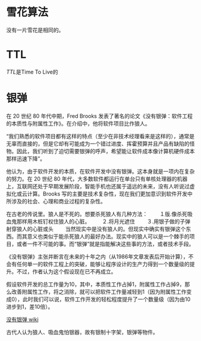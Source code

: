 # 雪花算法

没有一片雪花是相同的。

# TTL

*TTL*是Time To Live的

# 银弹

在 20 世纪 80 年代中期，Fred Brooks 发表了著名的论文《没有银弹：软件工程的本质性与附属性工作》。在介绍中，他将软件项目比作狼人。

“我们熟悉的软件项目都有这样的特点（至少在非技术经理看来是这样的），通常是无辜而直接的，但是它却有可能成为一个错过进度、挥霍预算并且产品有缺陷的怪物。因此，我们听到了迫切需要银弹的呼声，希望能让软件成本像计算机硬件成本那样迅速下降”。

他认为，由于软件开发的本质，在软件开发中没有银弹。这本身就是一项内在复杂的努力。在 20 世纪 80 年代，大多数软件都运行在单台只有单核处理器的机器上，互联网还处于早期发展阶段，智能手机也还属于遥远的未来，没有人听说过虚拟化或云计算。Brooks 写的主要是技术复杂性，现在我们更加意识到软件开发中所涉及的社会、心理和商业过程的复杂性。

在古老的传说里。狼人是不死的。想要杀死狼人有几种方法：
　　１版.像杀死吸血鬼那样用木桩钉权住狼人的心脏。
　　２.将月光遮住
　　３.用银子做的子弹射穿狼人的心脏或头
　　当然现实中是没有狼人的。但现实中确实有银弹这个东西。而其意义也类似于能杀死狼人的最好办法。现实中的狼人可以是一个棘手的项目，或者一件不可能的事。而“银弹”就是指能解决这些事的方法，或者技术手段。


《没有银弹》主张并断言在未来的十年之内（从1986年文章发表后开始计算），不会有任何单一的软件工程上的突破，能够让程序设计的生产力得到一个数量级的提升。不过，作者认为这个假设现在已不再成立。

假设软件开发的总工作量为10，其中，本质性工作占掉1，附属性工作占掉9，那么改善附属性工作，将之消除，就可以把软件工作量减轻到1（因为附属性工作变成0），此时我们可以说，软件工作开发的轻松程度提升了一个数量级（因为由10进步到1，差10倍）。

[没有银弹 wiki](https://zh.wikipedia.org/wiki/%E6%B2%A1%E6%9C%89%E9%93%B6%E5%BC%B9)

古代人认为狼人、吸血鬼怕银器，故有银制十字架，银弹等物件。